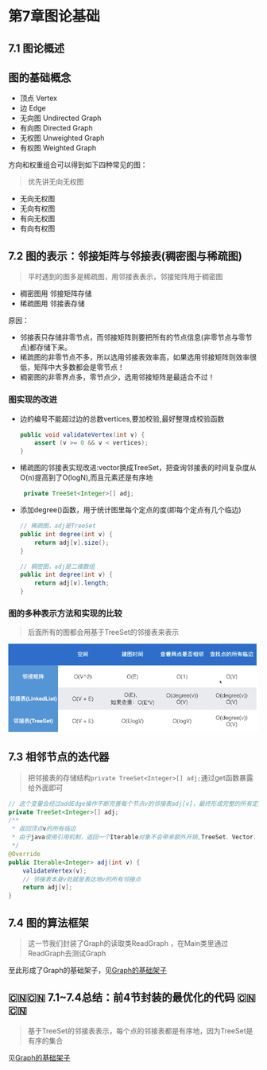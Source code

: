 # 第7章图论基础

## 7.1 图论概述

## 图的基础概念

+ 顶点 Vertex
+ 边 Edge
+ 无向图 Undirected Graph
+ 有向图 Directed Graph
+ 无权图 Unweighted Graph
+ 有权图 Weighted Graph

方向和权重组合可以得到如下四种常见的图：

> 优先讲无向无权图

+ 无向无权图
+ 无向有权图
+ 有向无权图
+ 有向有权图


## 7.2 图的表示：邻接矩阵与邻接表(稠密图与稀疏图)

> 平时遇到的图多是稀疏图，用邻接表表示，邻接矩阵用于稠密图

+ 稠密图用 邻接矩阵存储
+ 稀疏图用 邻接表存储

原因：

+ 邻接表只存储非零节点，而邻接矩阵则要把所有的节点信息(非零节点与零节点)都存储下来。
+ 稀疏图的非零节点不多，所以选用邻接表效率高，如果选用邻接矩阵则效率很低，矩阵中大多数都会是零节点！
+ 稠密图的非零界点多，零节点少，选用邻接矩阵是最适合不过！

### 图实现的改进

+ 边的编号不能超过边的总数vertices,要加校验,最好整理成校验函数
  ```java
  public void validateVertex(int v) {
      assert (v >= 0 && v < vertices);
  }
  ```
+ 稀疏图的邻接表实现改进:vector换成TreeSet，把查询邻接表的时间复杂度从O(n)提高到了O(logN),而且元素还是有序地
  ```java
   private TreeSet<Integer>[] adj;
  ```
+ 添加degree()函数，用于统计图里每个定点的度(即每个定点有几个临边)
  ```java
  // 稀疏图，adj是TreeSet
  public int degree(int v) {
      return adj[v].size();
  }
  ```
  
  ```java
  // 稠密图，adj是二维数组
  public int degree(int v) {
      return adj[v].length;
  }
  ```
  
### 图的多种表示方法和实现的比较

> 后面所有的图都会用基于TreeSet的邻接表来表示

![图的多种表示方式以及实现的比较](JAVA/src/main/java/Chapter7GraphBasics/Section4ReadGraphOptimize/图的多种表示方式以及实现的比较.png)

## 7.3 相邻节点的迭代器

> 把邻接表的存储结构`private TreeSet<Integer>[] adj;`通过get函数暴露给外面即可

```java
// 这个变量会经过addEdge操作不断完善每个节点v的邻接表adj[v]，最终形成完整的所有定点的邻接表数组adj
private TreeSet<Integer>[] adj;
/**
 * 返回顶点v的所有临边
 * 由于java使用引用机制，返回一个Iterable对象不会带来额外开销,TreeSet、Vector、HashSet等都实现了Iterable接口
 */
@Override
public Iterable<Integer> adj(int v) {
    validateVertex(v);
    // 邻接表本身v处就是表达地v的所有邻接点
    return adj[v];
}
```

## 7.4 图的算法框架

> 这一节我们封装了Graph的读取类ReadGraph ，在Main类里通过ReadGraph去测试Graph

至此形成了Graph的基础架子，见[Graph的基础架子](JAVA/src/main/java/Chapter7GraphBasics/Graph/Graph.java)

## :cn::cn: 7.1~7.4总结：前4节封装的最优化的代码 :cn::cn:

> 基于TreeSet的邻接表表示，每个点的邻接表都是有序地，因为TreeSet是有序的集合

见[Graph的基础架子](JAVA/src/main/java/Chapter7GraphBasics/Graph/Graph.java)


